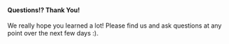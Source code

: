 #### Questions!? Thank You!

We really hope you learned a lot! Please find
us and ask questions at any point over the next
few days :).

